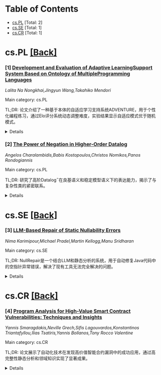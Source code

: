 <div id=toc></div>

# Table of Contents

- [cs.PL](#cs.PL) [Total: 2]
- [cs.SE](#cs.SE) [Total: 1]
- [cs.CR](#cs.CR) [Total: 1]


<div id='cs.PL'></div>

# cs.PL [[Back]](#toc)

### [1] [Development and Evaluation of Adaptive LearningSupport System Based on Ontology of MultipleProgramming Languages](https://arxiv.org/abs/2507.19728)
*Lalita Na Nongkhai,Jingyun Wang,Takahiko Mendori*

Main category: cs.PL

TL;DR: 论文介绍了一种基于本体的自适应学习支持系统ADVENTURE，用于个性化编程练习，通过Elo评分系统动态调整难度，实验结果显示自适应模式优于随机模式。


<details>
  <summary>Details</summary>
Motivation: 为编程学习者提供个性化的练习内容，提升学习效果。

Method: 利用本体CONTINUOUS和Elo评分系统，动态调整练习难度并提供提示。

Result: 自适应模式在正确提交和通过概念数量上显著优于随机模式。

Conclusion: ADVENTURE系统能有效支持编程学习者的练习。

Abstract: This paper introduces an ontology-based approach within an adaptive learning
support system for computer programming. This system (named ADVENTURE) is
designed to deliver personalized programming exercises that are tailored to
individual learners' skill levels. ADVENTURE utilizes an ontology, named
CONTINUOUS, which encompasses common concepts across multiple programming
languages. The system leverages this ontology not only to visualize programming
concepts but also to provide hints during practice programming exercises and
recommend subsequent programming concepts. The adaptive mechanism is driven by
the Elo Rating System, applied in an educational context to dynamically
estimate the most appropriate exercise difficulty for each learner. An
experimental study compared two instructional modes, adaptive and random, based
on six features derived from 1,186 code submissions across all the experimental
groups. The results indicate significant differences in four of six analyzed
features between these two modes. Notably, the adaptive mode demonstrates a
significant difference over the random mode in two features, the submission of
correct answers and the number of pass concepts. Therefore, these results
underscore that this adaptive learning support system may support learners in
practicing programming exercises.

</details>


### [2] [The Power of Negation in Higher-Order Datalog](https://arxiv.org/abs/2507.20251)
*Angelos Charalambidis,Babis Kostopoulos,Christos Nomikos,Panos Rondogiannis*

Main category: cs.PL

TL;DR: 研究了高阶Datalog$^\neg$在良基语义和稳定模型语义下的表达能力，揭示了与复杂性类的紧密联系。


<details>
  <summary>Details</summary>
Motivation: 探索高阶逻辑程序设计的表达能力及其与计算复杂性类的关系。

Method: 通过良基语义和稳定模型语义分析高阶Datalog$^\neg$的表达能力，使用谓词变量和部分应用关系等方法。

Result: 在良基语义下，$(k+1)$-Order Datalog$^\neg$捕获k-EXP；在稳定模型语义下，捕获co-(k-NEXP)和k-NEXP。

Conclusion: 研究揭示了高阶逻辑程序设计中阶数与非确定性之间的权衡关系。

Abstract: We investigate the expressive power of Higher-Order Datalog$^\neg$ under both
the well-founded and the stable model semantics, establishing tight connections
with complexity classes. We prove that under the well-founded semantics, for
all $k\geq 1$, $(k+1)$-Order Datalog$^\neg$ captures k-EXP, a result that holds
without explicit ordering of the input database. The proof of this fact can be
performed either by using the powerful existential predicate variables of the
language or by using partially applied relations and relation enumeration.
Furthermore, we demonstrate that this expressive power is retained within a
stratified fragment of the language. Under the stable model semantics, we show
that $(k+1)$-Order Datalog$^\neg$ captures co-(k-NEXP) using cautious reasoning
and k-NEXP using brave reasoning, again with analogous results for the
stratified fragment augmented with choice rules. Our results establish a
hierarchy of expressive power, highlighting an interesting trade-off between
order and non-determinism in the context of higher-order logic programming:
increasing the order of programs under the well-founded semantics can surpass
the expressive power of lower-order programs under the stable model semantics.

</details>


<div id='cs.SE'></div>

# cs.SE [[Back]](#toc)

### [3] [LLM-Based Repair of Static Nullability Errors](https://arxiv.org/abs/2507.20674)
*Nima Karimipour,Michael Pradel,Martin Kellogg,Manu Sridharan*

Main category: cs.SE

TL;DR: NullRepair是一个结合LLM和静态分析的系统，用于自动修复Java代码中的空指针异常错误，解决了现有工具无法完全解决的问题。


<details>
  <summary>Details</summary>
Motivation: 现代Java项目广泛使用静态分析工具处理空指针异常，但现有工具在大型代码库中仍存在难以解决的残余错误，手动修复耗时且易出错。

Method: NullRepair通过静态分析识别符号的安全使用区域，结合LLM生成修复补丁，采用迭代交互和项目全局上下文优化决策。

Result: 在12个真实Java项目中，NullRepair平均修复了72%的残余错误，且保持了程序语义，10/12项目的所有单元测试通过。

Conclusion: NullRepair展示了LLM在结构化工作流中的潜力，能够高效且准确地修复空指针异常错误。

Abstract: Modern Java projects increasingly adopt static analysis tools that prevent
null-pointer exceptions by treating nullness as a type property. However,
integrating such tools into large, existing codebases remains a significant
challenge. While annotation inference can eliminate many errors automatically,
a subset of residual errors -- typically a mix of real bugs and false positives
-- often persist and can only be resolved via code changes. Manually addressing
these errors is tedious and error-prone. Large language models (LLMs) offer a
promising path toward automating these repairs, but naively-prompted LLMs often
generate incorrect, contextually-inappropriate edits. Resolving a nullability
error demands a deep understanding of how a symbol is used across the codebase,
often spanning methods, classes, and packages. We present NullRepair, a system
that integrates LLMs into a structured workflow for resolving the errors from a
nullability checker. NullRepair's decision process follows a flowchart derived
from manual analysis of 200 real-world errors. It leverages static analysis to
identify safe and unsafe usage regions of symbols, using error-free usage
examples to contextualize model prompts. Patches are generated through an
iterative interaction with the LLM that incorporates project-wide context and
decision logic. Our evaluation on 12 real-world Java projects shows that
NullRepair resolves an average of 72% of the errors that remain after applying
a state-of-the-art annotation inference technique. Unlike a naively-prompted
LLM, NullRepair also largely preserves program semantics, with all unit tests
passing in 10/12 projects after applying every edit proposed by NullRepair, and
98% or more tests passing in the remaining two projects.

</details>


<div id='cs.CR'></div>

# cs.CR [[Back]](#toc)

### [4] [Program Analysis for High-Value Smart Contract Vulnerabilities: Techniques and Insights](https://arxiv.org/abs/2507.20672)
*Yannis Smaragdakis,Neville Grech,Sifis Lagouvardos,Konstantinos Triantafyllou,Ilias Tsatiris,Yannis Bollanos,Tony Rocco Valentine*

Main category: cs.CR

TL;DR: 论文展示了自动化技术在发现高价值智能合约漏洞中的成功应用，通过高完整性静态分析和领域知识实现了显著成果。


<details>
  <summary>Details</summary>
Motivation: 反驳区块链安全社区认为自动化技术只能检测低价值漏洞的普遍观点，证明自动化技术在高价值漏洞发现中的潜力。

Method: 采用高完整性静态分析结合领域知识（专家提供或通过统计推断获取），并提出从大量合约中自动推断领域知识的新技术。

Result: 成功发现多个高价值漏洞，获得10个漏洞赏金（总计超过300万美元），并在预部署或审计代码中检测到数百个漏洞。

Conclusion: 高价值漏洞检测工具需要高误报率和低警告率，与传统学术研究中的低误报率要求形成对比。

Abstract: A widespread belief in the blockchain security community is that automated
techniques are only good for detecting shallow bugs, typically of small value.
In this paper, we present the techniques and insights that have led us to
repeatable success in automatically discovering high-value smart contract
vulnerabilities. Our vulnerability disclosures have yielded 10 bug bounties,
for a total of over $3M, over high-profile deployed code, as well as hundreds
of bugs detected in pre-deployment or under-audit code.
  We argue that the elements of this surprising success are a) a very
high-completeness static analysis approach that manages to maintain acceptable
precision; b) domain knowledge, provided by experts or captured via statistical
inference. We present novel techniques for automatically inferring domain
knowledge from statistical analysis of a large corpus of deployed contracts, as
well as discuss insights on the ideal precision and warning rate of a promising
vulnerability detector. In contrast to academic literature in program analysis,
which routinely expects false-positive rates below 50% for publishable results,
we posit that a useful analysis for high-value real-world vulnerabilities will
likely flag very few programs (under 1%) and will do so with a high
false-positive rate (e.g., 95%, meaning that only one-of-twenty human
inspections will yield an exploitable vulnerability).

</details>
